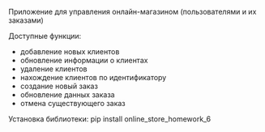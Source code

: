 Приложение для управления онлайн-магазином (пользователями и их заказами)

Доступные функции:
- добавление новых клиентов
- обновление информации о клиентах
- удаление клиентов
- нахождение клиентов по идентификатору
- создание новый заказ
- обновление данных заказа
- отмена существующего заказ

Установка библиотеки:
pip install online_store_homework_6